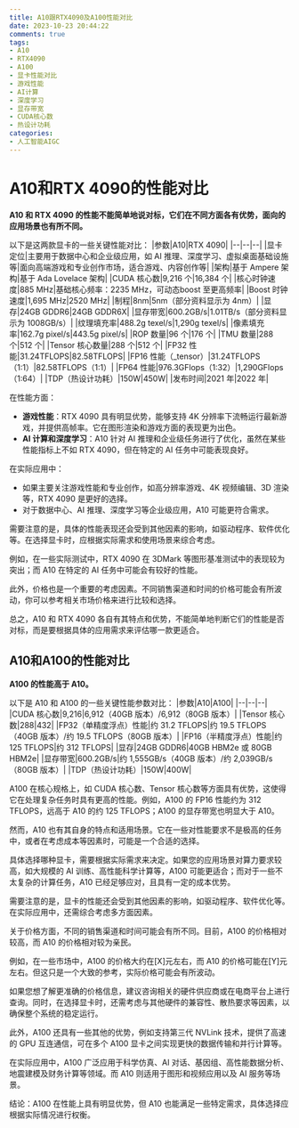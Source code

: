 ```yaml
---
title: A10跟RTX4090及A100性能对比
date: 2023-10-23 20:44:22
comments: true
tags:
- A10
- RTX4090
- A100
- 显卡性能对比
- 游戏性能
- AI计算
- 深度学习
- 显存带宽
- CUDA核心数
- 热设计功耗
categories:
- 人工智能AIGC
---
```


# A10和RTX 4090的性能对比

**A10 和 RTX 4090 的性能不能简单地说对标，它们在不同方面各有优势，面向的应用场景也有所不同。**

以下是这两款显卡的一些关键性能对比：
|参数|A10|RTX 4090|
|--|--|--|
|显卡定位|主要用于数据中心和企业级应用，如 AI 推理、深度学习、虚拟桌面基础设施等|面向高端游戏和专业创作市场，适合游戏、内容创作等|
|架构|基于 Ampere 架构|基于 Ada Lovelace 架构|
|CUDA 核心数|9,216 个|16,384 个|
|核心时钟速度|885 MHz|基础核心频率：2235 MHz，可动态boost 至更高频率|
|Boost 时钟速度|1,695 MHz|2520 MHz|
|制程|8nm|5nm（部分资料显示为 4nm）|
|显存|24GB GDDR6|24GB GDDR6X|
|显存带宽|600.2GB/s|1.01TB/s（部分资料显示为 1008GB/s）|
|纹理填充率|488.2g texel/s|1,290g texel/s|
|像素填充率|162.7g pixel/s|443.5g pixel/s|
|ROP 数量|96 个|176 个|
|TMU 数量|288 个|512 个|
|Tensor 核心数量|288 个|512 个|
|FP32 性能|31.24TFLOPS|82.58TFLOPS|
|FP16 性能（_tensor）|31.24TFLOPS（1:1）|82.58TFLOPS（1:1）|
|FP64 性能|976.3GFlops（1:32）|1,290GFlops（1:64）|
|TDP（热设计功耗）|150W|450W|
|发布时间|2021 年|2022 年|

在性能方面：
- **游戏性能**：RTX 4090 具有明显优势，能够支持 4K 分辨率下流畅运行最新游戏，并提供高帧率。它在图形渲染和游戏方面的表现更为出色。
- **AI 计算和深度学习**：A10 针对 AI 推理和企业级任务进行了优化，虽然在某些性能指标上不如 RTX 4090，但在特定的 AI 任务中可能表现良好。

在实际应用中：
- 如果主要关注游戏性能和专业创作，如高分辨率游戏、4K 视频编辑、3D 渲染等，RTX 4090 是更好的选择。
- 对于数据中心、AI 推理、深度学习等企业级应用，A10 可能更符合需求。

需要注意的是，具体的性能表现还会受到其他因素的影响，如驱动程序、软件优化等。在选择显卡时，应根据实际需求和使用场景来综合考虑。

例如，在一些实际测试中，RTX 4090 在 3DMark 等图形基准测试中的表现较为突出；而 A10 在特定的 AI 任务中可能会有较好的性能。

此外，价格也是一个重要的考虑因素。不同销售渠道和时间的价格可能会有所波动，你可以参考相关市场价格来进行比较和选择。

总之，A10 和 RTX 4090 各自有其特点和优势，不能简单地判断它们的性能是否对标，而是要根据具体的应用需求来评估哪一款更适合。


## A10和A100的性能对比

**A100 的性能高于 A10。**

以下是 A10 和 A100 的一些关键性能参数对比：
|参数|A10|A100|
|--|--|--|
|CUDA 核心数|9,216|6,912（40GB 版本）/6,912（80GB 版本）|
|Tensor 核心数|288|432|
|FP32（单精度浮点）性能|约 31.2 TFLOPS|约 19.5 TFLOPS（40GB 版本）/约 19.5 TFLOPS（80GB 版本）|
|FP16（半精度浮点）性能|约 125 TFLOPS|约 312 TFLOPS|
|显存|24GB GDDR6|40GB HBM2e 或 80GB HBM2e|
|显存带宽|600.2GB/s|约 1,555GB/s（40GB 版本）/约 2,039GB/s（80GB 版本）|
|TDP（热设计功耗）|150W|400W|

A100 在核心规格上，如 CUDA 核心数、Tensor 核心数等方面具有优势，这使得它在处理复杂任务时具有更高的性能。例如，A100 的 FP16 性能约为 312 TFLOPS，远高于 A10 的约 125 TFLOPS；A100 的显存带宽也明显大于 A10。

然而，A10 也有其自身的特点和适用场景。它在一些对性能要求不是极高的任务中，或者在考虑成本等因素时，可能是一个合适的选择。

具体选择哪种显卡，需要根据实际需求来决定。如果您的应用场景对算力要求较高，如大规模的 AI 训练、高性能科学计算等，A100 可能更适合；而对于一些不太复杂的计算任务，A10 已经足够应对，且具有一定的成本优势。

需要注意的是，显卡的性能还会受到其他因素的影响，如驱动程序、软件优化等。在实际应用中，还需综合考虑多方面因素。

关于价格方面，不同的销售渠道和时间可能会有所不同。目前，A100 的价格相对较高，而 A10 的价格相对较为亲民。

例如，在一些市场中，A100 的价格大约在[X]元左右，而 A10 的价格可能在[Y]元左右。但这只是一个大致的参考，实际价格可能会有所波动。

如果您想了解更准确的价格信息，建议咨询相关的硬件供应商或在电商平台上进行查询。同时，在选择显卡时，还需考虑与其他硬件的兼容性、散热要求等因素，以确保整个系统的稳定运行。

此外，A100 还具有一些其他的优势，例如支持第三代 NVLink 技术，提供了高速的 GPU 互连通信，可在多个 A100 显卡之间实现更快的数据传输和并行计算等。

在实际应用中，A100 广泛应用于科学仿真、AI 对话、基因组、高性能数据分析、地震建模及财务计算等领域。而 A10 则适用于图形和视频应用以及 AI 服务等场景。

结论：A100 在性能上具有明显优势，但 A10 也能满足一些特定需求，具体选择应根据实际情况进行权衡。